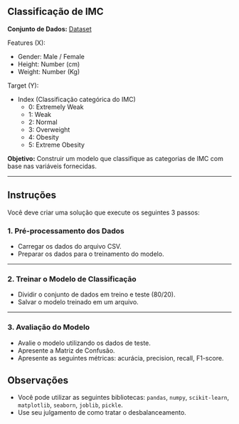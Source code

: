 ## Classificação de IMC

**Conjunto de Dados:**
[Dataset](https://github.com/gbhgit/tests/machine-learning-test/data.csv)

Features (X):
* Gender: Male / Female
* Height: Number (cm)
* Weight: Number (Kg)

Target (Y):
* Index (Classificação categórica do IMC)
  * 0: Extremely Weak
  * 1: Weak
  * 2: Normal
  * 3: Overweight
  * 4: Obesity
  * 5: Extreme Obesity

**Objetivo:**
Construir um modelo que classifique as categorias de IMC com base nas variáveis fornecidas.

---

## Instruções

Você deve criar uma solução que execute os seguintes 3 passos:


### **1. Pré-processamento dos Dados**

* Carregar os dados do arquivo CSV.
* Preparar os dados para o treinamento do modelo.

---

### **2. Treinar o Modelo de Classificação**

* Dividir o conjunto de dados em treino e teste (80/20).
* Salvar o modelo treinado em um arquivo.

---

### **3. Avaliação do Modelo**

* Avalie o modelo utilizando os dados de teste.
* Apresente a Matriz de Confusão.
* Apresente as seguintes métricas: acurácia, precision, recall, F1-score.


## Observações

* Você pode utilizar as seguintes bibliotecas: `pandas`, `numpy`, `scikit-learn`, `matplotlib`, `seaborn`, `joblib`, `pickle`.
* Use seu julgamento de como tratar o desbalanceamento.
